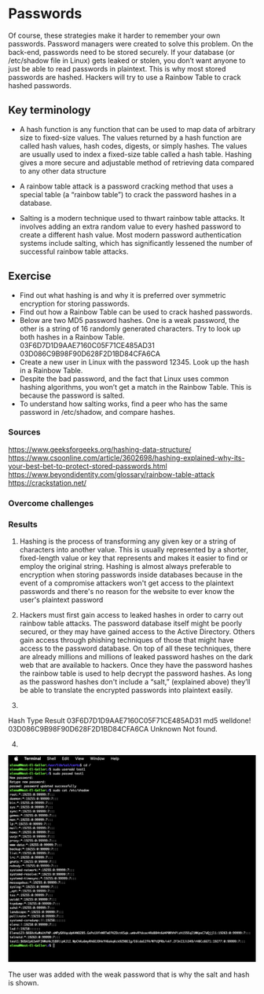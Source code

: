 # Passwords
 
Of course, these strategies make it harder to remember your own passwords. Password managers were created to solve this problem.
On the back-end, passwords need to be stored securely. If your database (or /etc/shadow file in Linux) gets leaked or stolen, you don’t want anyone to just be able to read passwords in plaintext. This is why most stored passwords are hashed. Hackers will try to use a Rainbow Table to crack hashed passwords.

## Key terminology

* A hash function is any function that can be used to map data of arbitrary size to fixed-size values. The values returned by a hash function are called hash values, hash codes, digests, or simply hashes. The values are usually used to index a fixed-size table called a hash table.
Hashing gives a more secure and adjustable method of retrieving data compared to any other data structure

* A rainbow table attack is a password cracking method that uses a special table (a “rainbow table”) to crack the password hashes in a database.

* Salting is a modern technique used to thwart rainbow table attacks. It involves adding an extra random value to every hashed password to create a different hash value. Most modern password authentication systems include salting, which has significantly lessened the number of successful rainbow table attacks. 

## Exercise

* Find out what hashing is and why it is preferred over symmetric encryption for storing passwords.
* Find out how a Rainbow Table can be used to crack hashed passwords.
* Below are two MD5 password hashes. One is a weak password, the other is a string of 16 randomly generated characters. Try to look up both hashes in a Rainbow Table.
03F6D7D1D9AAE7160C05F71CE485AD31
03D086C9B98F90D628F2D1BD84CFA6CA
* Create a new user in Linux with the password 12345. Look up the hash in a Rainbow Table.
* Despite the bad password, and the fact that Linux uses common hashing algorithms, you won’t get a match in the Rainbow Table. This is because the password is salted. 
* To understand how salting works, find a peer who has the same password in /etc/shadow, and compare hashes.

### Sources

https://www.geeksforgeeks.org/hashing-data-structure/
https://www.csoonline.com/article/3602698/hashing-explained-why-its-your-best-bet-to-protect-stored-passwords.html
https://www.beyondidentity.com/glossary/rainbow-table-attack
https://crackstation.net/

### Overcome challenges


### Results

1. Hashing is the process of transforming any given key or a string of characters into another value. This is usually represented by a shorter, fixed-length value or key that represents and makes it easier to find or employ the original string. 
Hashing is almost always preferable to encryption when storing passwords inside databases because in the event of a compromise attackers won't get access to the plaintext passwords and there's no reason for the website to ever know the user's plaintext password

2. Hackers must first gain access to leaked hashes in order to carry out rainbow table attacks. The password database itself might be poorly secured, or they may have gained access to the Active Directory. Others gain access through phishing techniques of those that might have access to the password database. On top of all these techniques, there are already millions and millions of leaked password hashes on the dark web that are available to hackers. 
Once they have the password hashes the rainbow table is used to help decrypt the password hashes. As long as the password hashes don't include a “salt,” (explained above) they’ll be able to translate the encrypted passwords into plaintext easily.

3. 
Hash	                           Type	        Result
03F6D7D1D9AAE7160C05F71CE485AD31	md5 	   welldone!
03D086C9B98F90D628F2D1BD84CFA6CA	Unknown	   Not found.

4. 
![Screenshot](https://github.com/Techgrounds-Cloud-9/cloud-9-elenageller/blob/main/00_includes/SECURITY/SEC-07-01.png)

The user was added with the weak password that is why the salt and hash is shown. 



